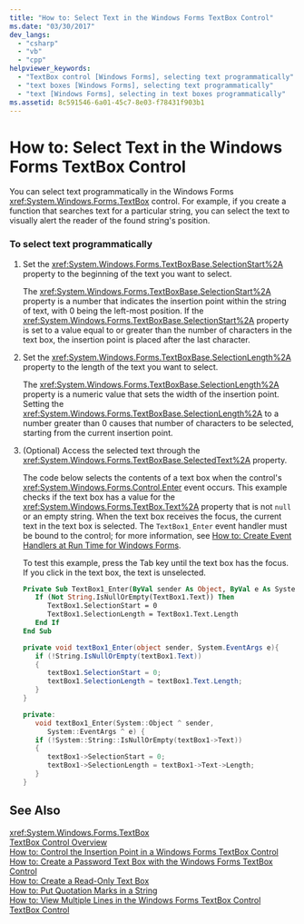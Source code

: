 ```yaml
---
title: "How to: Select Text in the Windows Forms TextBox Control"
ms.date: "03/30/2017"
dev_langs: 
  - "csharp"
  - "vb"
  - "cpp"
helpviewer_keywords: 
  - "TextBox control [Windows Forms], selecting text programmatically"
  - "text boxes [Windows Forms], selecting text programmatically"
  - "text [Windows Forms], selecting in text boxes programmatically"
ms.assetid: 8c591546-6a01-45c7-8e03-f78431f903b1
---
```

# How to: Select Text in the Windows Forms TextBox Control
You can select text programmatically in the Windows Forms <xref:System.Windows.Forms.TextBox> control. For example, if you create a function that searches text for a particular string, you can select the text to visually alert the reader of the found string's position.  
  
### To select text programmatically  
  
1. Set the <xref:System.Windows.Forms.TextBoxBase.SelectionStart%2A> property to the beginning of the text you want to select.  
  
    The <xref:System.Windows.Forms.TextBoxBase.SelectionStart%2A> property is a number that indicates the insertion point within the string of text, with 0 being the left-most position. If the <xref:System.Windows.Forms.TextBoxBase.SelectionStart%2A> property is set to a value equal to or greater than the number of characters in the text box, the insertion point is placed after the last character.  
  
2. Set the <xref:System.Windows.Forms.TextBoxBase.SelectionLength%2A> property to the length of the text you want to select.  
  
    The <xref:System.Windows.Forms.TextBoxBase.SelectionLength%2A> property is a numeric value that sets the width of the insertion point. Setting the <xref:System.Windows.Forms.TextBoxBase.SelectionLength%2A> to a number greater than 0 causes that number of characters to be selected, starting from the current insertion point.  
  
3. (Optional) Access the selected text through the <xref:System.Windows.Forms.TextBoxBase.SelectedText%2A> property.  
  
    The code below selects the contents of a text box when the control's <xref:System.Windows.Forms.Control.Enter> event occurs. This example checks if the text box has a value for the <xref:System.Windows.Forms.TextBox.Text%2A> property that is not `null` or an empty string. When the text box receives the focus, the current text in the text box is selected. The `TextBox1_Enter` event handler must be bound to the control; for more information, see [How to: Create Event Handlers at Run Time for Windows Forms](../../../../docs/framework/winforms/how-to-create-event-handlers-at-run-time-for-windows-forms.md).  
  
    To test this example, press the Tab key until the text box has the focus. If you click in the text box, the text is unselected.  
  
   ```vb  
   Private Sub TextBox1_Enter(ByVal sender As Object, ByVal e As System.EventArgs) Handles TextBox1.Enter  
      If (Not String.IsNullOrEmpty(TextBox1.Text)) Then  
         TextBox1.SelectionStart = 0  
         TextBox1.SelectionLength = TextBox1.Text.Length  
      End If  
   End Sub  
   ```  
  
   ```csharp  
   private void textBox1_Enter(object sender, System.EventArgs e){  
      if (!String.IsNullOrEmpty(textBox1.Text))  
      {  
         textBox1.SelectionStart = 0;  
         textBox1.SelectionLength = textBox1.Text.Length;  
      }  
   }  
   ```  
  
   ```cpp  
   private:  
      void textBox1_Enter(System::Object ^ sender,  
         System::EventArgs ^ e) {  
      if (!System::String::IsNullOrEmpty(textBox1->Text))  
      {  
         textBox1->SelectionStart = 0;  
         textBox1->SelectionLength = textBox1->Text->Length;  
      }  
   }  
   ```  
  
## See Also  
 <xref:System.Windows.Forms.TextBox>  
 [TextBox Control Overview](../../../../docs/framework/winforms/controls/textbox-control-overview-windows-forms.md)  
 [How to: Control the Insertion Point in a Windows Forms TextBox Control](../../../../docs/framework/winforms/controls/how-to-control-the-insertion-point-in-a-windows-forms-textbox-control.md)  
 [How to: Create a Password Text Box with the Windows Forms TextBox Control](../../../../docs/framework/winforms/controls/how-to-create-a-password-text-box-with-the-windows-forms-textbox-control.md)  
 [How to: Create a Read-Only Text Box](../../../../docs/framework/winforms/controls/how-to-create-a-read-only-text-box-windows-forms.md)  
 [How to: Put Quotation Marks in a String](../../../../docs/framework/winforms/controls/how-to-put-quotation-marks-in-a-string-windows-forms.md)  
 [How to: View Multiple Lines in the Windows Forms TextBox Control](../../../../docs/framework/winforms/controls/how-to-view-multiple-lines-in-the-windows-forms-textbox-control.md)  
 [TextBox Control](../../../../docs/framework/winforms/controls/textbox-control-windows-forms.md)
